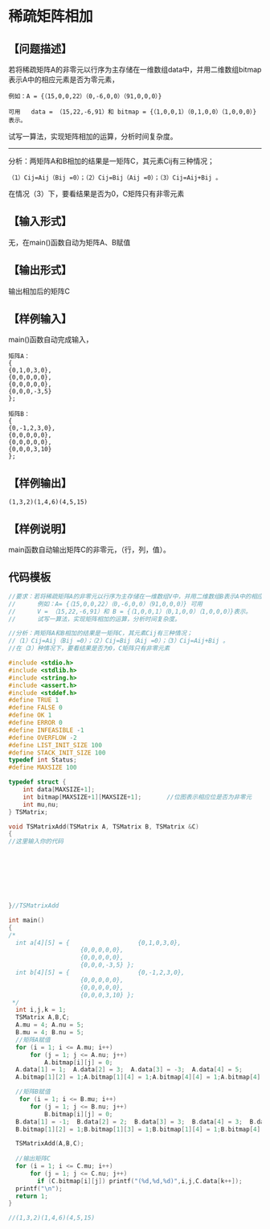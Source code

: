 # 稀疏矩阵相加

## 【问题描述】

若将稀疏矩阵A的非零元以行序为主存储在一维数组data中，并用二维数组bitmap表示A中的相应元素是否为零元素，

    例如：A = {（15,0,0,22）（0,-6,0,0）（91,0,0,0）} 

    可用   data = （15,22,-6,91）和 bitmap = {（1,0,0,1）（0,1,0,0）（1,0,0,0）}表示。

试写一算法，实现矩阵相加的运算，分析时间复杂度。

---

分析：两矩阵A和B相加的结果是一矩阵C，其元素Cij有三种情况；
```
（1）Cij=Aij（Bij =0）；（2）Cij=Bij（Aij =0）；（3）Cij=Aij+Bij 。
```
在情况（3）下，要看结果是否为0，C矩阵只有非零元素


## 【输入形式】

无，在main()函数自动为矩阵A、B赋值

## 【输出形式】

输出相加后的矩阵C

## 【样例输入】

main()函数自动完成输入，
```
矩阵A：
{
{0,1,0,3,0},
{0,0,0,0,0},
{0,0,0,0,0},
{0,0,0,-3,5}
};

矩阵B：
{
{0,-1,2,3,0},
{0,0,0,0,0},
{0,0,0,0,0},
{0,0,0,3,10}
};
```
## 【样例输出】
```
(1,3,2)(1,4,6)(4,5,15)
```
## 【样例说明】

main函数自动输出矩阵C的非零元，（行，列，值）。

## 代码模板

```c++
//要求：若将稀疏矩阵A的非零元以行序为主存储在一维数组V中，并用二维数组B表示A中的相应元素是否为零元素，
//      例如：A= {（15,0,0,22）（0,-6,0,0）（91,0,0,0）} 可用
//      V = （15,22,-6,91）和 B = {（1,0,0,1）（0,1,0,0）（1,0,0,0）}表示。
//      试写一算法，实现矩阵相加的运算，分析时间复杂度。

//分析：两矩阵A和B相加的结果是一矩阵C，其元素Cij有三种情况；
//（1）Cij=Aij（Bij =0）；（2）Cij=Bij（Aij =0）；（3）Cij=Aij+Bij 。
//在（3）种情况下，要看结果是否为0，C矩阵只有非零元素

#include <stdio.h>
#include <stdlib.h>
#include <string.h>
#include <assert.h>
#include <stddef.h>
#define TRUE 1
#define FALSE 0
#define OK 1
#define ERROR 0
#define INFEASIBLE -1
#define OVERFLOW -2
#define LIST_INIT_SIZE 100
#define STACK_INIT_SIZE 100
typedef int Status;
#define MAXSIZE 100

typedef struct { 
	int data[MAXSIZE+1]; 
	int bitmap[MAXSIZE+1][MAXSIZE+1];		//位图表示相应位是否为非零元
	int mu,nu;
} TSMatrix;

void TSMatrixAdd(TSMatrix A, TSMatrix B, TSMatrix &C)
{ 
//这里输入你的代码






  

}//TSMatrixAdd 

int main()
{ 
/*
  int a[4][5] = {	                {0,1,0,3,0},
					{0,0,0,0,0},
					{0,0,0,0,0},
					{0,0,0,-3,5} };
  int b[4][5] = {	                {0,-1,2,3,0},
					{0,0,0,0,0},
					{0,0,0,0,0},
					{0,0,0,3,10} };
 */
  int i,j,k = 1;
  TSMatrix A,B,C;
  A.mu = 4; A.nu = 5;
  B.mu = 4; B.nu = 5;
  //矩阵A赋值
  for (i = 1; i <= A.mu; i++)
	  for (j = 1; j <= A.nu; j++)
		  A.bitmap[i][j] = 0;
  A.data[1] = 1;  A.data[2] = 3;  A.data[3] = -3;  A.data[4] = 5;
  A.bitmap[1][2] = 1;A.bitmap[1][4] = 1;A.bitmap[4][4] = 1;A.bitmap[4][5] = 1;

  //矩阵B赋值
   for (i = 1; i <= B.mu; i++)
	  for (j = 1; j <= B.nu; j++)
		  B.bitmap[i][j] = 0;
  B.data[1] = -1;  B.data[2] = 2;  B.data[3] = 3;  B.data[4] = 3;  B.data[5] = 10;
  B.bitmap[1][2] = 1;B.bitmap[1][3] = 1;B.bitmap[1][4] = 1;B.bitmap[4][4] = 1;B.bitmap[4][5] = 1;

  TSMatrixAdd(A,B,C);
  
  //输出矩阵C
  for (i = 1; i <= C.mu; i++)
	  for (j = 1; j <= C.nu; j++)
		if (C.bitmap[i][j]) printf("(%d,%d,%d)",i,j,C.data[k++]);
  printf("\n");
  return 1; 
}

//(1,3,2)(1,4,6)(4,5,15)

```
